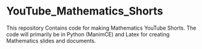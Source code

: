 # YouTube_Mathematics_Shorts
This repository Contains code for making Mathematics YouTube Shorts. The code will primarily be in Python (ManimCE) and Latex for creating Mathematics slides and documents. 
